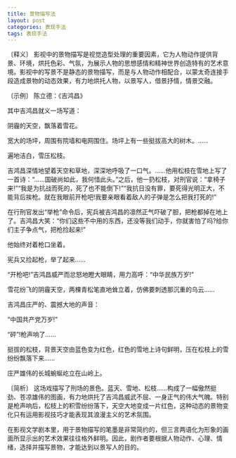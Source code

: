 ```yaml
---
title: 景物描写法
layout: post
categories: 表现手法
tags: 表现手法
---
```


〔释义〕 影视中的景物描写是视觉造型处理的重要因素，它为人物动作提供背景、环境，烘托色彩、气氛，为展示人物的思想感情和精神世界创造特有的艺术意境。影视中的写景不是静态的景物描写，而是与人物动作相配合，以蒙太奇连接手段造成景物的动态效果，有力地烘托人物，以景写人，借景抒情，情景交融。

〔示例〕 陈立德：《吉鸿昌》

其中吉鸿昌就义一场写道：

阴霾的天空，飘落着雪花。

宽大的场坪，周围有院墙和电网围住。场坪上有一些挺拔高大的树木。……

遍地洁白，雪压松枝。

吉鸿昌深情地望着天空和草地，深深地呼吸了一口气。……他用松枝在雪地上写了一首诗：“……国破尚如此，我何惜此头。”之后，他一扔松枝，对刑官说：“拿椅子来!”“我是为抗战而死的，死了也不能倒下!”“我抗日没有罪，要死得光明正大，不能背后挨枪。就在我眼前开枪吧!我要亲眼看着敌人的子弹是怎么把我打死的!”

在行刑官发出“举枪”命令后，宪兵被吉鸿昌的凛然正气吓破了胆，把枪都掉在地上了。吉鸿昌大笑：“你们这些不中用的东西，还没等我们动手，你就害怕了吗?给你们主子争点气，把枪捡起来!”

他始终对着枪口坐着。

宪兵又捡起枪，举了起来……

“开枪吧!”吉鸿昌威严而忿怒地瞪大眼睛，用力高呼：“中华民族万岁!”

雪花纷飞的阴霾天空，两棵青松笔直地耸立着，仿佛要刺透那沉重的乌云……

吉鸿昌庄严的、震撼大地的声音：

“中国共产党万岁!”

“砰”!枪声响了……

挺拔的松枝，背景天空由蓝色变为红色，红色的雪地上诗句鲜明，压在松枝上的雪纷纷飘落下来……

庄严雄伟的长城蜿蜒屹立在山岭上。

〔简析〕 这场戏描写了刑场的景色。蓝天、雪地、松枝……构成了一幅傲然挺劲、苍凉雄伟的图画，有力地烘托了吉鸿昌威武不屈、一身正气的伟大气魄。特别是枪声响后，松枝上的积雪纷纷落下，天空大地变成一片红色，这种动态的景物变化只有运用影视技巧才能表现其浪漫主义的艺术氛围。

在影视文学剧本里，用于景物描写的笔墨是非常简约的，但三言两语化为形象的画面所显示出的艺术效果往往格外鲜明。因此，剧作者要根据人物动作、心理、情绪，选择并描写景物，才能达到以景写人的目的。 